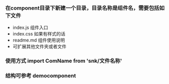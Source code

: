 

### 在component目录下新建一个目录，目录名称是组件名，需要包括如下文件

- index.js 组件入口
- index.css 如果有样式的话
- readme.md 组件使用说明
- 可扩展其他文件夹或者文件

### 使用方式 import ComName from 'snk/文件名称'


### 结构可参考 democomponent
